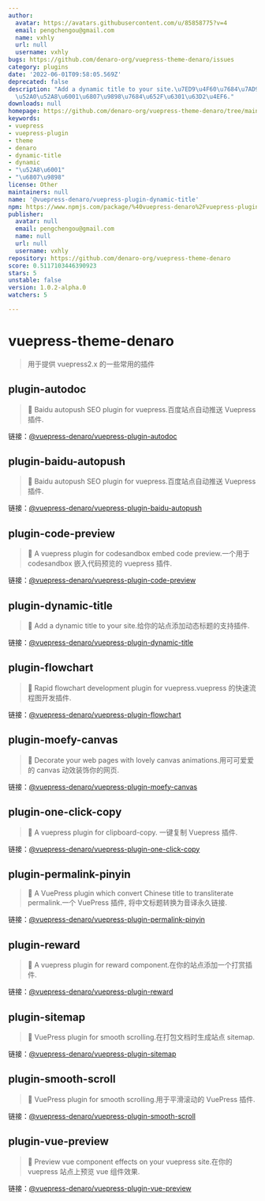 ```yaml
---
author:
  avatar: https://avatars.githubusercontent.com/u/85858775?v=4
  email: pengchengou@gmail.com
  name: vxhly
  url: null
  username: vxhly
bugs: https://github.com/denaro-org/vuepress-theme-denaro/issues
category: plugins
date: '2022-06-01T09:58:05.569Z'
deprecated: false
description: "Add a dynamic title to your site.\u7ED9\u4F60\u7684\u7AD9\u70B9\u6DFB\
  \u52A0\u52A8\u6001\u6807\u9898\u7684\u652F\u6301\u63D2\u4EF6."
downloads: null
homepage: https://github.com/denaro-org/vuepress-theme-denaro/tree/main/packages/@vuepress-denaro/plugin-dynamic-title#readme
keywords:
- vuepress
- vuepress-plugin
- theme
- denaro
- dynamic-title
- dynamic
- "\u52A8\u6001"
- "\u6807\u9898"
license: Other
maintainers: null
name: '@vuepress-denaro/vuepress-plugin-dynamic-title'
npm: https://www.npmjs.com/package/%40vuepress-denaro%2Fvuepress-plugin-dynamic-title
publisher:
  avatar: null
  email: pengchengou@gmail.com
  name: null
  url: null
  username: vxhly
repository: https://github.com/denaro-org/vuepress-theme-denaro
score: 0.5117103446390923
stars: 5
unstable: false
version: 1.0.2-alpha.0
watchers: 5

---
```


# vuepress-theme-denaro

> 用于提供 vuepress2.x 的一些常用的插件

## plugin-autodoc

> :tada: Baidu autopush SEO plugin for vuepress.百度站点自动推送 Vuepress 插件.

链接：[@vuepress-denaro/vuepress-plugin-autodoc](https://github.com/denaro-org/vuepress-theme-denaro/tree/main/ecosystem/plugin-autodoc)

## plugin-baidu-autopush

> :tada: Baidu autopush SEO plugin for vuepress.百度站点自动推送 Vuepress 插件.

链接：[@vuepress-denaro/vuepress-plugin-baidu-autopush](https://github.com/denaro-org/vuepress-theme-denaro/tree/main/ecosystem/plugin-baidu-autopush)

## plugin-code-preview

> :tada: A vuepress plugin for codesandbox embed code preview.一个用于 codesandbox 嵌入代码预览的 vuepress 插件.

链接：[@vuepress-denaro/vuepress-plugin-code-preview](https://github.com/denaro-org/vuepress-theme-denaro/tree/main/ecosystem/plugin-code-preview)

## plugin-dynamic-title

> :tada: Add a dynamic title to your site.给你的站点添加动态标题的支持插件.

链接：[@vuepress-denaro/vuepress-plugin-dynamic-title](https://github.com/denaro-org/vuepress-theme-denaro/tree/main/ecosystem/plugin-dynamic-title)

## plugin-flowchart

> :tada: Rapid flowchart development plugin for vuepress.vuepress 的快速流程图开发插件.

链接：[@vuepress-denaro/vuepress-plugin-flowchart](https://github.com/denaro-org/vuepress-theme-denaro/tree/main/ecosystem/plugin-flowchart)

## plugin-moefy-canvas

> :tada: Decorate your web pages with lovely canvas animations.用可可爱爱的 canvas 动效装饰你的网页.

链接：[@vuepress-denaro/vuepress-plugin-moefy-canvas](https://github.com/denaro-org/vuepress-theme-denaro/tree/main/ecosystem/plugin-moefy-canvas)

## plugin-one-click-copy

> :tada: A vuepress plugin for clipboard-copy. 一键复制 Vuepress 插件.

链接：[@vuepress-denaro/vuepress-plugin-one-click-copy](https://github.com/denaro-org/vuepress-theme-denaro/tree/main/ecosystem/plugin-one-click-copy)

## plugin-permalink-pinyin

> :tada: A VuePress plugin which convert Chinese title to transliterate permalink.一个 VuePress 插件, 将中文标题转换为音译永久链接.

链接：[@vuepress-denaro/vuepress-plugin-permalink-pinyin](https://github.com/denaro-org/vuepress-theme-denaro/tree/main/ecosystem/plugin-permalink-pinyin)

## plugin-reward

> :tada: A vuepress plugin for reward component.在你的站点添加一个打赏插件.

链接：[@vuepress-denaro/vuepress-plugin-reward](https://github.com/denaro-org/vuepress-theme-denaro/tree/main/ecosystem/plugin-reward)

## plugin-sitemap

> :tada: VuePress plugin for smooth scrolling.在打包文档时生成站点 sitemap.

链接：[@vuepress-denaro/vuepress-plugin-sitemap](https://github.com/denaro-org/vuepress-theme-denaro/tree/main/ecosystem/plugin-sitemap)

## plugin-smooth-scroll

> :tada: VuePress plugin for smooth scrolling.用于平滑滚动的 VuePress 插件.

链接：[@vuepress-denaro/vuepress-plugin-smooth-scroll](https://github.com/denaro-org/vuepress-theme-denaro/tree/main/ecosystem/plugin-smooth-scroll)

## plugin-vue-preview

> :tada: Preview vue component effects on your vuepress site.在你的 vuepress 站点上预览 vue 组件效果.

链接：[@vuepress-denaro/vuepress-plugin-vue-preview](https://github.com/denaro-org/vuepress-theme-denaro/tree/main/ecosystem/plugin-vue-preview)
